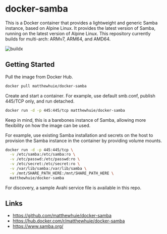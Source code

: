 # docker-samba
This is a Docker container that provides a lightweight and generic Samba instance, based on Alpine Linux. It provides the latest version of Samba, running on the latest version of Alpine Linux. This repository currently builds for multi-arch: ARMv7, ARM64, and AMD64.

![buildx](https://github.com/matthewhuie/docker-samba/workflows/buildx/badge.svg?branch=master)

## Getting Started
Pull the image from Docker Hub.
```bash
docker pull matthewhuie/docker-samba
```

Create and start a container. For example, use default smb.conf, publish 445/TCP only, and run detached.
```bash
docker run -d -p 445:445/tcp matthewhuie/docker-samba
```

Keep in mind, this is a barebones instance of Samba, allowing more flexibility on how the image can be used. 

For example, use existing Samba installation and secrets on the host to provision the Samba instance in the container by providing volume mounts.
```bash
docker run -d -p 445:445/tcp \
  -v /etc/samba:/etc/samba:ro \
  -v /etc/passwd:/etc/passwd:ro \
  -v /etc/secret:/etc/secret:ro \
  -v /var/lib/samba:/var/lib/samba \
  -v /mnt/SHARE_PATH_HERE:/mnt/SHARE_PATH_HERE \
  matthewhuie/docker-samba
```

For discovery, a sample Avahi service file is available in this repo.

## Links
- https://github.com/matthewhuie/docker-samba
- https://hub.docker.com/r/matthewhuie/docker-samba
- https://www.samba.org/
